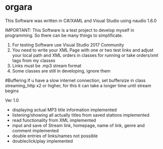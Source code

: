 # orgara

This Software was written in C#/XAML and Visual Studio using naudio 1.6.0

IMPORTANT: This Software is a test project to develop myself in programming. So there can be many things to simplificate.

1. For testing Software use Visual Studio 2017 Community
2. You need to write your XML Page with one or two test links and adjust your local path and XML orders in classes for running or
   take orders/xml tags from my classes
3. Links must be .mp3 stream format
4. Some classes are still in developing, ignore them

#Buffering
If u have a slow internet connection, set buffersize in class streaming_http x2 or higher, for this it can take a longer time until stream begins



Ver 1.0 

- displaying actual MP3 title information implemented
- listening/showing all actually titles from saved stations implemented
- read functionality from XML implemented
- input and save of  Stream link, homepage, name of link, genre and comment implemented
- double entries of links/names not possible
- doubleclick/play implemented




